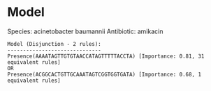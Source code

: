 
# Model

Species: acinetobacter baumannii
Antibiotic: amikacin

```
Model (Disjunction - 2 rules):
------------------------------
Presence(AAAATAGTTGTGTAACCATAGTTTTTACCTA) [Importance: 0.81, 31 equivalent rules]
OR
Presence(ACGGCACTGTTGCAAATAGTCGGTGGTGATA) [Importance: 0.68, 1 equivalent rules]

```


